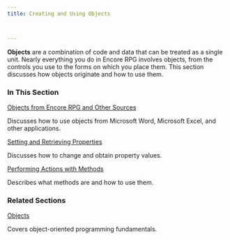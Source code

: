 ```yaml
---
title: Creating and Using Objects



---
```



**Objects** are a combination of code and data that can be treated as a single unit. Nearly everything you do in Encore RPG involves objects, from the controls you use to the forms on which you place them. This section discusses how objects originate and how to use them.


### In This Section

[Objects from Encore RPG and Other Sources](IntroductiontoObjects.html)

 Discusses how to use objects from Microsoft Word, Microsoft Excel, and other applications.


[Setting and Retrieving Properties](SettingandRetrievingProperties.html)

Discusses how to change and obtain property values.

[Performing Actions with Methods](PerformingActionswithMethods.html)

Describes what methods are and how to use them.


### Related Sections

[Objects](/dox/ecrConObjects.html)

Covers object-oriented programming fundamentals.

